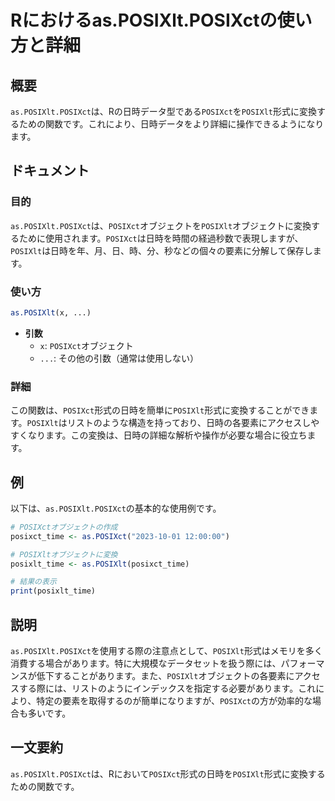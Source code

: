 <!--
Meta Description: # Rにおけるas.POSIXlt.POSIXctの使い方と詳細 ## 概要 `as.POSIXlt.POSIXct`は、Rの日時データ型である`POSIXct`を`POSIXlt`形式に変換するための関数です。これにより、日時データをより詳細に操作できるようになります。 ## ドキュメント ###...
Meta Keywords: posixlt, posixct, 形式に変換するための関数です, これにより, posixct_time
-->

# Rにおけるas.POSIXlt.POSIXctの使い方と詳細

## 概要
`as.POSIXlt.POSIXct`は、Rの日時データ型である`POSIXct`を`POSIXlt`形式に変換するための関数です。これにより、日時データをより詳細に操作できるようになります。

## ドキュメント
### 目的
`as.POSIXlt.POSIXct`は、`POSIXct`オブジェクトを`POSIXlt`オブジェクトに変換するために使用されます。`POSIXct`は日時を時間の経過秒数で表現しますが、`POSIXlt`は日時を年、月、日、時、分、秒などの個々の要素に分解して保存します。

### 使い方
```R
as.POSIXlt(x, ...)
```

- **引数**
  - `x`: `POSIXct`オブジェクト
  - `...`: その他の引数（通常は使用しない）

### 詳細
この関数は、`POSIXct`形式の日時を簡単に`POSIXlt`形式に変換することができます。`POSIXlt`はリストのような構造を持っており、日時の各要素にアクセスしやすくなります。この変換は、日時の詳細な解析や操作が必要な場合に役立ちます。

## 例
以下は、`as.POSIXlt.POSIXct`の基本的な使用例です。

```R
# POSIXctオブジェクトの作成
posixct_time <- as.POSIXct("2023-10-01 12:00:00")

# POSIXltオブジェクトに変換
posixlt_time <- as.POSIXlt(posixct_time)

# 結果の表示
print(posixlt_time)
```

## 説明
`as.POSIXlt.POSIXct`を使用する際の注意点として、`POSIXlt`形式はメモリを多く消費する場合があります。特に大規模なデータセットを扱う際には、パフォーマンスが低下することがあります。また、`POSIXlt`オブジェクトの各要素にアクセスする際には、リストのようにインデックスを指定する必要があります。これにより、特定の要素を取得するのが簡単になりますが、`POSIXct`の方が効率的な場合も多いです。

## 一文要約
`as.POSIXlt.POSIXct`は、Rにおいて`POSIXct`形式の日時を`POSIXlt`形式に変換するための関数です。